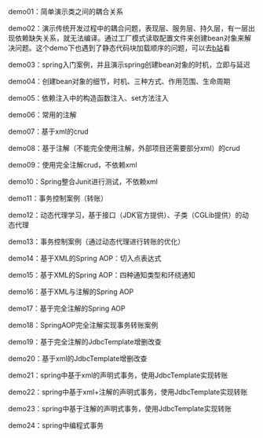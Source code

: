 demo01：简单演示类之间的耦合关系

demo02：演示传统开发过程中的耦合问题，表现层、服务层、持久层，有一层出现依赖缺失关系，就无法编译。通过工厂模式读取配置文件来创建bean对象来解决问题。这个demo下也遇到了静态代码块加载顺序的问题，可以去[b站](https://www.bilibili.com/video/BV1TU4y1W7qn?p=4)看

demo03：spring入门案例，并且演示spring创建bean对象的时机，立即与延迟

demo04：创建bean对象的细节，时机、三种方式、作用范围、生命周期

demo05：依赖注入中的构造函数注入、set方法注入

demo06：常用的注解

demo07：基于xml的crud

demo08：基于注解（不能完全使用注解，外部项目还需要部分xml）的crud

demo09：使用完全注解crud，不依赖xml

demo10：Spring整合Junit进行测试，不依赖xml

demo11：事务控制案例（转账）

demo12：动态代理学习，基于接口（JDK官方提供）、子类（CGLib提供）的动态代理

demo13：事务控制案例（通过动态代理进行转账的优化）

demo14：基于XML的Spring AOP：切入点表达式

demo15：基于XML的Spring AOP：四种通知类型和环绕通知

demo16：基于XML与注解的Spring AOP

demo17：基于完全注解的Spring AOP

demo18：SpringAOP完全注解实现事务转账案例

demo19：基于完全注解的JdbcTemplate增删改查

demo20：基于xml的JdbcTemplate增删改查

demo21：spring中基于xml的声明式事务，使用JdbcTemplate实现转账

demo22：spring中基于xml+注解的声明式事务，使用JdbcTemplate实现转账

demo23：spring中基于注解的声明式事务，使用JdbcTemplate实现转账

demo24：spring中编程式事务